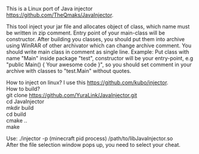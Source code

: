 This is a Linux port of Java injector https://github.com/TheQmaks/JavaInjector.

This tool inject your jar file and allocates object of class, which name must be written in zip comment.
Entry point of your main-class will be constructor.
After building you classes, you should put them into archive using WinRAR of other archivator which can change archive comment.
You should write main class in comment as single line.
Example:
Put class with name "Main" inside package "test", constructor will be your entry-point, e.g
"public Main() { Your awesome code }", so you should set comment in your archive with classes to "test.Main" without quotes. 

How to inject on linux? I use this https://github.com/kubo/injector.  
How to build?   
git clone https://github.com/YuraLink/JavaInjector.git  
cd JavaInjector  
mkdir build  
cd build  
cmake ..  
make  

Use: ./injector -p (minecraft pid process) /path/to/libJavaInjector.so  
After the file selection window pops up, you need to select your cheat.


